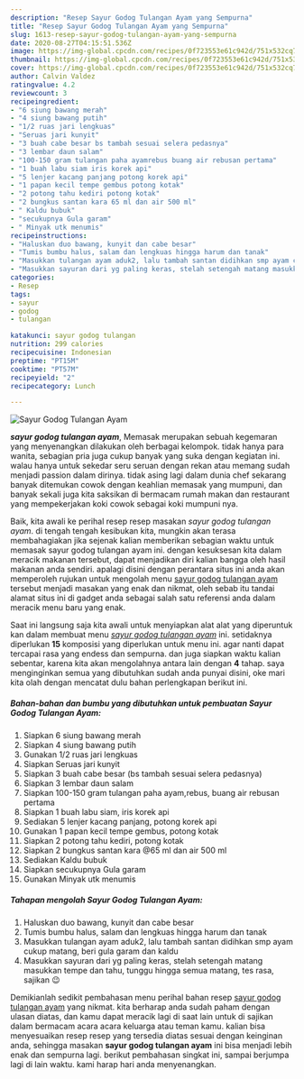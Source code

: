 ```yaml
---
description: "Resep Sayur Godog Tulangan Ayam yang Sempurna"
title: "Resep Sayur Godog Tulangan Ayam yang Sempurna"
slug: 1613-resep-sayur-godog-tulangan-ayam-yang-sempurna
date: 2020-08-27T04:15:51.536Z
image: https://img-global.cpcdn.com/recipes/0f723553e61c942d/751x532cq70/sayur-godog-tulangan-ayam-foto-resep-utama.jpg
thumbnail: https://img-global.cpcdn.com/recipes/0f723553e61c942d/751x532cq70/sayur-godog-tulangan-ayam-foto-resep-utama.jpg
cover: https://img-global.cpcdn.com/recipes/0f723553e61c942d/751x532cq70/sayur-godog-tulangan-ayam-foto-resep-utama.jpg
author: Calvin Valdez
ratingvalue: 4.2
reviewcount: 3
recipeingredient:
- "6 siung bawang merah"
- "4 siung bawang putih"
- "1/2 ruas jari lengkuas"
- "Seruas jari kunyit"
- "3 buah cabe besar bs tambah sesuai selera pedasnya"
- "3 lembar daun salam"
- "100-150 gram tulangan paha ayamrebus buang air rebusan pertama"
- "1 buah labu siam iris korek api"
- "5 lenjer kacang panjang potong korek api"
- "1 papan kecil tempe gembus potong kotak"
- "2 potong tahu kediri potong kotak"
- "2 bungkus santan kara 65 ml dan air 500 ml"
- " Kaldu bubuk"
- "secukupnya Gula garam"
- " Minyak utk menumis"
recipeinstructions:
- "Haluskan duo bawang, kunyit dan cabe besar"
- "Tumis bumbu halus, salam dan lengkuas hingga harum dan tanak"
- "Masukkan tulangan ayam aduk2, lalu tambah santan didihkan smp ayam cukup matang, beri gula garam dan kaldu"
- "Masukkan sayuran dari yg paling keras, stelah setengah matang masukkan tempe dan tahu, tunggu hingga semua matang, tes rasa, sajikan 😉"
categories:
- Resep
tags:
- sayur
- godog
- tulangan

katakunci: sayur godog tulangan 
nutrition: 299 calories
recipecuisine: Indonesian
preptime: "PT15M"
cooktime: "PT57M"
recipeyield: "2"
recipecategory: Lunch

---
```



![Sayur Godog Tulangan Ayam](https://img-global.cpcdn.com/recipes/0f723553e61c942d/751x532cq70/sayur-godog-tulangan-ayam-foto-resep-utama.jpg)

<b><i>sayur godog tulangan ayam</i></b>, Memasak merupakan sebuah kegemaran yang menyenangkan dilakukan oleh berbagai kelompok. tidak hanya para wanita, sebagian pria juga cukup banyak yang suka dengan kegiatan ini. walau hanya untuk sekedar seru seruan dengan rekan atau memang sudah menjadi passion dalam dirinya. tidak asing lagi dalam dunia chef sekarang banyak ditemukan cowok dengan keahlian memasak yang mumpuni, dan banyak sekali juga kita saksikan di bermacam rumah makan dan restaurant yang mempekerjakan koki cowok sebagai koki mumpuni nya.



Baik, kita awali ke perihal resep resep masakan <i>sayur godog tulangan ayam</i>. di tengah tengah kesibukan kita, mungkin akan terasa membahagiakan jika sejenak kalian memberikan sebagian waktu untuk memasak sayur godog tulangan ayam ini. dengan kesuksesan kita dalam meracik makanan tersebut, dapat menjadikan diri kalian bangga oleh hasil makanan anda sendiri. apalagi disini dengan perantara situs ini anda akan memperoleh rujukan untuk mengolah menu <u>sayur godog tulangan ayam</u> tersebut menjadi masakan yang enak dan nikmat, oleh sebab itu tandai alamat situs ini di gadget anda sebagai salah satu referensi anda dalam meracik menu baru yang enak.


Saat ini langsung saja kita awali untuk menyiapkan alat alat yang diperuntuk kan dalam membuat menu <u><i>sayur godog tulangan ayam</i></u> ini. setidaknya diperlukan <b>15</b> komposisi yang diperlukan untuk menu ini. agar nanti dapat tercapai rasa yang endess dan sempurna. dan juga siapkan waktu kalian sebentar, karena kita akan mengolahnya antara lain dengan <b>4</b> tahap. saya menginginkan semua yang dibutuhkan sudah anda punyai disini, oke mari kita olah dengan mencatat dulu bahan perlengkapan berikut ini.

<!--inarticleads1-->

##### Bahan-bahan dan bumbu yang dibutuhkan untuk pembuatan Sayur Godog Tulangan Ayam:

1. Siapkan 6 siung bawang merah
1. Siapkan 4 siung bawang putih
1. Gunakan 1/2 ruas jari lengkuas
1. Siapkan Seruas jari kunyit
1. Siapkan 3 buah cabe besar (bs tambah sesuai selera pedasnya)
1. Siapkan 3 lembar daun salam
1. Siapkan 100-150 gram tulangan paha ayam,rebus, buang air rebusan pertama
1. Siapkan 1 buah labu siam, iris korek api
1. Sediakan 5 lenjer kacang panjang, potong korek api
1. Gunakan 1 papan kecil tempe gembus, potong kotak
1. Siapkan 2 potong tahu kediri, potong kotak
1. Siapkan 2 bungkus santan kara @65 ml dan air 500 ml
1. Sediakan  Kaldu bubuk
1. Siapkan secukupnya Gula garam
1. Gunakan  Minyak utk menumis




<!--inarticleads2-->

##### Tahapan mengolah Sayur Godog Tulangan Ayam:

1. Haluskan duo bawang, kunyit dan cabe besar
1. Tumis bumbu halus, salam dan lengkuas hingga harum dan tanak
1. Masukkan tulangan ayam aduk2, lalu tambah santan didihkan smp ayam cukup matang, beri gula garam dan kaldu
1. Masukkan sayuran dari yg paling keras, stelah setengah matang masukkan tempe dan tahu, tunggu hingga semua matang, tes rasa, sajikan 😉




Demikianlah sedikit pembahasan menu perihal bahan resep <u>sayur godog tulangan ayam</u> yang nikmat. kita berharap anda sudah paham dengan ulasan diatas, dan kamu dapat meracik lagi di saat lain untuk di sajikan dalam bermacam acara acara keluarga atau teman kamu. kalian bisa menyesuaikan resep resep yang tersedia diatas sesuai dengan keinginan anda, sehingga masakan <b>sayur godog tulangan ayam</b> ini bisa menjadi lebih enak dan sempurna lagi. berikut pembahasan singkat ini, sampai berjumpa lagi di lain waktu. kami harap hari anda menyenangkan.
